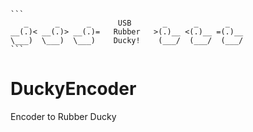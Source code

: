     ```
       _      _      _      USB       _      _      _
    __(.)< __(.)> __(.)=   Rubber   >(.)__ <(.)__ =(.)__ 
    \___)  \___)  \___)    Ducky!    (___/  (___/  (___/ 
    ```

# DuckyEncoder
Encoder to Rubber Ducky

